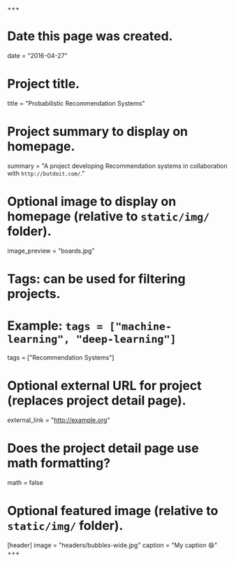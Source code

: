 +++
# Date this page was created.
date = "2016-04-27"

# Project title.
title = "Probabilistic Recommendation Systems"

# Project summary to display on homepage.
summary = "A project developing Recommendation systems in collaboration with `http://butdoit.com/`."

# Optional image to display on homepage (relative to `static/img/` folder).
image_preview = "boards.jpg"

# Tags: can be used for filtering projects.
# Example: `tags = ["machine-learning", "deep-learning"]`
tags = ["Recommendation Systems"]

# Optional external URL for project (replaces project detail page).
external_link = "http://example.org"

# Does the project detail page use math formatting?
math = false

# Optional featured image (relative to `static/img/` folder).
[header]
image = "headers/bubbles-wide.jpg"
caption = "My caption :smile:"
+++